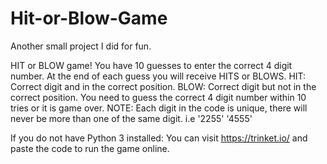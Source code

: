 # Hit-or-Blow-Game
Another small project I did for fun.

HIT or BLOW game!
You have 10 guesses to enter the correct 4 digit number.
At the end of each guess you will receive HITS or BLOWS.
HIT: Correct digit and in the correct position.
BLOW: Correct digit but not in the correct position.
You need to guess the correct 4 digit number within 10
tries or it is game over.
NOTE: Each digit in the code is unique, there will never be
more than one of the same digit. i.e '2255' '4555'

If you do not have Python 3 installed:
You can visit https://trinket.io/ and paste the code to run the game online.
